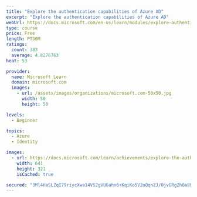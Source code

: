 ```yaml
---
title: "Explore the authentication capabilities of Azure AD"
excerpt: "Explore the authentication capabilities of Azure AD"
webUrl: https://docs.microsoft.com/en-us/learn/modules/explore-authentication-capabilities/
type: course
price: Free
length: PT30M
ratings:
  count: 383
  average: 4.8276763
heat: 53

provider:
  name: Microsoft Learn
  domain: microsoft.com
  images:
    - url: /assets/images/organizations/microsoft.com-50x50.jpg
      width: 50
      height: 50

levels:
  - Beginner

topics:
  - Azure
  - Identity

images:
  - url: https://docs.microsoft.com/learn/achievements/explore-the-authentication-capabilities-of-azure-ad-social.png
    width: 641
    height: 321
    isCached: true

secured: "3Ml4HaSLZqI79riycXwa14VS2gVUGahn6+KqiKo5V2oQqnZJ/0jvGRgZh8a8UNHQEn3IE1CmhMhIy35ssZFVCf3gBTF6jIvApl5nZcm4qkySOP2G4ZSNaGp8hNoUBrXJ6QApK1OzrbRwDRl7h/hfgAfL9ebu/3c2rw2wzw7YUK4fYzE7U2Dl6EV+zWeDLRCZQg0TgNU6PEdHC/1D6BEUhMQQmpvIXlh80HCukqUEmWIGrkXUYuSUYZHu+QtdUf8X8aT2OrxYkbh4Y9ASJxfMWBVJbDhNaG6EX2eswvPPz2Q3k0QVo29xz7/ZItQpvh0ZhaYRQaHxAZpKRSf1xMP/yPcCw2U6pLIVFGJNnb8R47GJa9ucyosJ0EPoLPOItAtcn/fbqYW/N8JaNaIU+iSM/3mG/1UnZiwoXd5qSVi3wtE=;L65okkLtilAQJAc6V9kacw=="
---
```


